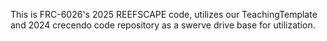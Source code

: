 This is FRC-6026's 2025 REEFSCAPE code, utilizes our TeachingTemplate and 2024 crecendo code repository as a swerve drive base for utilization.
